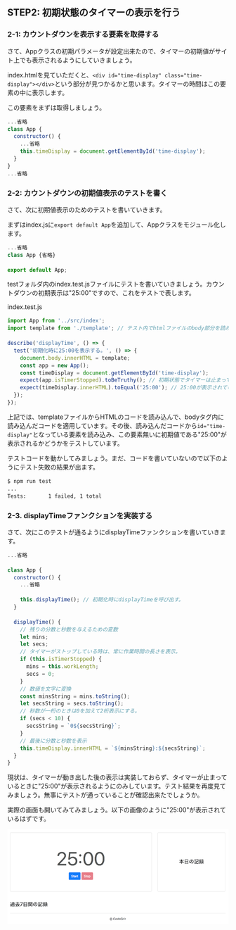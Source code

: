 ## STEP2: 初期状態のタイマーの表示を行う

### 2-1: カウントダウンを表示する要素を取得する

さて、Appクラスの初期パラメータが設定出来たので、タイマーの初期値がサイト上でも表示されるようにしていきましょう。

index.htmlを見ていただくと、`<div id="time-display" class="time-display"></div>`という部分が見つかるかと思います。タイマーの時間はこの要素の中に表示します。

この要素をまずは取得しましょう。

```javascript
...省略
class App {
  constructor() {
    ...省略
    this.timeDisplay = document.getElementById('time-display');
  }
}
...省略
```

### 2-2: カウントダウンの初期値表示のテストを書く

さて、次に初期値表示のためのテストを書いていきます。

まずはindex.jsに`export default App`を追加して、Appクラスをモジュール化します。

```javascript
...省略
class App {省略}

export default App;
```

testフォルダ内のindex.test.jsファイルにテストを書いていきましょう。カウントダウンの初期表示は"25:00"ですので、これをテストで表します。

index.test.js
```javascript
import App from '../src/index';
import template from './template'; // テスト内でhtmlファイルのbody部分を読み込む。

describe('displayTime', () => {
  test('初期化時に25:00を表示する。', () => {
    document.body.innerHTML = template;
    const app = new App();
    const timeDisplay = document.getElementById('time-display');
    expect(app.isTimerStopped).toBeTruthy(); // 初期状態でタイマーは止まっています
    expect(timeDisplay.innerHTML).toEqual('25:00'); // 25:00が表示されていることを確認します。
  });
});
```

上記では、templateファイルからHTMLのコードを読み込んで、bodyタグ内に読み込んだコードを適用しています。その後、読み込んだコードから`id="time-display"`となっている要素を読み込み、この要素無いに初期値である"25:00"が表示されるかどうかをテストしています。

テストコードを動かしてみましょう。まだ、コードを書いていないので以下のようにテスト失敗の結果が出ます。

```bash
$ npm run test
...
Tests:       1 failed, 1 total
```

### 2-3. displayTimeファンクションを実装する

さて、次にこのテストが通るようにdisplayTimeファンクションを書いていきます。

```javascript
...省略

class App {
  constructor() {
    ...省略

    this.displayTime(); // 初期化時にdisplayTimeを呼び出す。
  }

  displayTime() {
    // 残りの分数と秒数を与えるための変数
    let mins;
    let secs;
    // タイマーがストップしている時は、常に作業時間の長さを表示。
    if (this.isTimerStopped) {
      mins = this.workLength;
      secs = 0;
    }
    // 数値を文字に変換
    const minsString = mins.toString();
    let secsString = secs.toString();
    // 秒数が一桁のときは0を加えて2桁表示にする。
    if (secs < 10) {
      secsString = `0${secsString}`;
    }
    // 最後に分数と秒数を表示
    this.timeDisplay.innerHTML = `${minsString}:${secsString}`;
  }
}
```

現状は、タイマーが動き出した後の表示は実装しておらず、タイマーが止まっているときに"25:00"が表示されるようにのみしています。テスト結果を再度見てみましょう。無事にテストが通っていることが確認出来たでしょうか。

実際の画面も開いてみてみましょう。以下の画像のように"25:00"が表示されているはずです。

![step2-3](./images/step2-3.png)